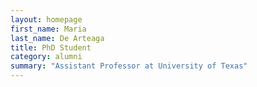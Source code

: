 ```yaml
---
layout: homepage
first_name: Maria
last_name: De Arteaga
title: PhD Student
category: alumni
summary: "Assistant Professor at University of Texas"
---
```


